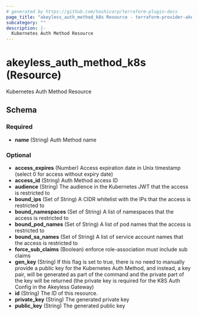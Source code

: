 ```yaml
---
# generated by https://github.com/hashicorp/terraform-plugin-docs
page_title: "akeyless_auth_method_k8s Resource - terraform-provider-akeyless"
subcategory: ""
description: |-
  Kubernetes Auth Method Resource
---
```


# akeyless_auth_method_k8s (Resource)

Kubernetes Auth Method Resource



<!-- schema generated by tfplugindocs -->
## Schema

### Required

- **name** (String) Auth Method name

### Optional

- **access_expires** (Number) Access expiration date in Unix timestamp (select 0 for access without expiry date)
- **access_id** (String) Auth Method access ID
- **audience** (String) The audience in the Kubernetes JWT that the access is restricted to
- **bound_ips** (Set of String) A CIDR whitelist with the IPs that the access is restricted to
- **bound_namespaces** (Set of String) A list of namespaces that the access is restricted to
- **bound_pod_names** (Set of String) A list of pod names that the access is restricted to
- **bound_sa_names** (Set of String) A list of service account names that the access is restricted to
- **force_sub_claims** (Boolean) enforce role-association must include sub claims
- **gen_key** (String) If this flag is set to true, there is no need to manually provide a public key for the Kubernetes Auth Method, and instead, a key pair, will be generated as part of the command and the private part of the key will be returned (the private key is required for the K8S Auth Config in the Akeyless Gateway)
- **id** (String) The ID of this resource.
- **private_key** (String) The generated private key
- **public_key** (String) The generated public key



